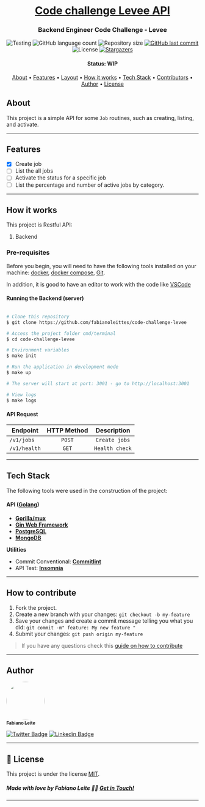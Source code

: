<h1 align="center">
   <a href="#"> Code challenge Levee API </a>
</h1>

<h3 align="center">
    Backend Engineer Code Challenge - Levee
</h3>

<p align="center">

<img alt="Testing" src="https://github.com/fabianoleittes/code-challenge-levee/workflows/Tests%20&%20Linters/badge.svg?branch=main">

  <img alt="GitHub language count" src="https://img.shields.io/github/languages/count/fabianoleittes/code-challenge-levee?color=%2304D361">

  <img alt="Repository size" src="https://img.shields.io/github/repo-size/fabianoleittes/code-challenge-levee">

  <a href="https://github.com/fabianoleittes/code-challenge-levee/commits/main">
    <img alt="GitHub last commit" src="https://img.shields.io/github/last-commit/fabianoleittes/code-challenge-levee">
  </a>

   <img alt="License" src="https://img.shields.io/badge/license-MIT-brightgreen">
   <a href="https://github.com/fabianoleittes/code-challenge-levee/stargazers">
    <img alt="Stargazers" src="https://img.shields.io/github/stars/fabianoleittes/code-challenge-levee?style=social">
  </a>
</p>


<h4 align="center">
	 Status: WIP
</h4>

<p align="center">
 <a href="#about">About</a> •
 <a href="#features">Features</a> •
 <a href="#layout">Layout</a> •
 <a href="#how-it-works">How it works</a> •
 <a href="#tech-stack">Tech Stack</a> •
 <a href="#contributors">Contributors</a> •
 <a href="#author">Author</a> •
 <a href="#user-content-license">License</a>

</p>

## About

This project is a simple API for some `Job` routines, such as creating, listing, and activate.

---

## Features

- [x] Create job
- [ ] List the all jobs
- [ ] Activate the status for a specific job
- [ ] List the percentage and number of active jobs by category.

---

## How it works

This project is Restful API:
1. Backend


### Pre-requisites

Before you begin, you will need to have the following tools installed on your machine:
[docker](https://docs.docker.com/install/), [docker compose](https://docs.docker.com/compose/install/), [Git](https://git-scm.com).

In addition, it is good to have an editor to work with the code like [VSCode](https://code.visualstudio.com/)

#### Running the Backend (server)

```bash

# Clone this repository
$ git clone https://github.com/fabianoleittes/code-challenge-levee

# Access the project folder cmd/terminal
$ cd code-challenge-levee

# Environment variables
$ make init

# Run the application in development mode
$ make up

# The server will start at port: 3001 - go to http://localhost:3001

# View logs
$ make logs
```


#### API Request

 Endpoint        | HTTP Method           | Description       |
| --------------- | :---------------------: | :-----------------: |
| `/v1/jobs` | `POST`                | `Create jobs` |
| `/v1/health`| `GET`                 | `Health check`  |
---

## Tech Stack

The following tools were used in the construction of the project:

#### **API**  ([Golang](https://golang.org/))

-   **[Gorilla/mux](https://github.com/gorilla/mux)**
-   **[Gin Web Framework](https://github.com/gin-gonic/gin)**
-   **[PostgreSQL](https://www.postgresql.org/)**
-   **[MongoDB](https://www.mongodb.com/)**

**Utilities**


-   Commit Conventional:  **[Commitlint](https://github.com/conventional-changelog/commitlint)**
-   API Test:  **[Insomnia](https://insomnia.rest/)**
---


## How to contribute

1. Fork the project.
2. Create a new branch with your changes: `git checkout -b my-feature`
3. Save your changes and create a commit message telling you what you did: `git commit -m" feature: My new feature "`
4. Submit your changes: `git push origin my-feature`
> If you have any questions check this [guide on how to contribute](./CONTRIBUTING.md)

---

## Author

<a href="https://fabianoleittes.me/">
 <img style="border-radius: 50%;" src="https://avatars3.githubusercontent.com/u/279344?v=4" width="100px;" alt=""/>
 <br />
 <sub><b>Fabiano Leite</b></sub></a>
 <br />

[![Twitter Badge](https://img.shields.io/badge/-@fabianoleittes-1ca0f1?style=flat-square&labelColor=1ca0f1&logo=twitter&logoColor=white&link=https://twitter.com/fabianoleittes)](https://twitter.com/fabianoleittes) [![Linkedin Badge](https://img.shields.io/badge/-Fabiano-blue?style=flat-square&logo=Linkedin&logoColor=white&link=https://www.linkedin.com/in/fabianoleittes/)](https://www.linkedin.com/in/fabianoleittes/)

---

## 📝 License

This project is under the license [MIT](./LICENSE).

##### Made with love by Fabiano Leite 👋🏽 [Get in Touch!](Https://www.linkedin.com/in/fabianoleittes/)
---
